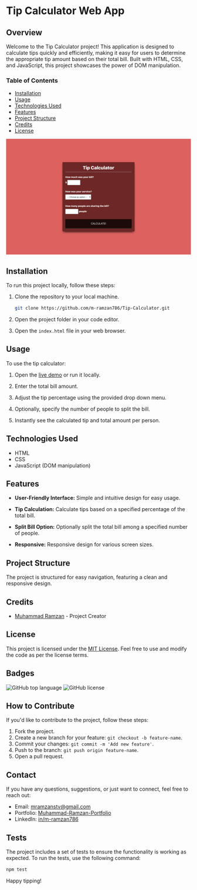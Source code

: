 # Tip Calculator Web App

## Overview

Welcome to the Tip Calculator project! This application is designed to calculate tips quickly and efficiently, making it easy for users to determine the appropriate tip amount based on their total bill. Built with HTML, CSS, and JavaScript, this project showcases the power of DOM manipulation.

### Table of Contents

- [Installation](#installation)
- [Usage](#usage)
- [Technologies Used](#technologies-used)
- [Features](#features)
- [Project Structure](#project-structure)
- [Credits](#credits)
- [License](#license)

![Tip Calculator Web App Screenshot](tip-calculator-thumbnail.png)

## Installation

To run this project locally, follow these steps:

1. Clone the repository to your local machine.
    ```bash
    git clone https://github.com/m-ramzan786/Tip-Calculator.git
    ```

2. Open the project folder in your code editor.

3. Open the `index.html` file in your web browser.

## Usage

To use the tip calculator:

1. Open the [live demo](https://tip-calculator-liard-one.vercel.app/) or run it locally.

2. Enter the total bill amount.

3. Adjust the tip percentage using the provided drop down menu.

4. Optionally, specify the number of people to split the bill.

5. Instantly see the calculated tip and total amount per person.

## Technologies Used

- HTML
- CSS
- JavaScript (DOM manipulation)

## Features

- **User-Friendly Interface:** Simple and intuitive design for easy usage.

- **Tip Calculation:** Calculate tips based on a specified percentage of the total bill.

- **Split Bill Option:** Optionally split the total bill among a specified number of people.

- **Responsive:** Responsive design for various screen sizes.

## Project Structure

The project is structured for easy navigation, featuring a clean and responsive design.

## Credits

- [Muhammad Ramzan](https://github.com/m-ramzan786) - Project Creator

## License

This project is licensed under the [MIT License](LICENSE). Feel free to use and modify the code as per the license terms.

## Badges

![GitHub top language](https://img.shields.io/github/languages/top/m-ramzan786/Tip-Calculator)
![GitHub license](https://img.shields.io/github/license/m-ramzan786/Tip-Calculator)

## How to Contribute

If you'd like to contribute to the project, follow these steps:

1. Fork the project.
2. Create a new branch for your feature: `git checkout -b feature-name`.
3. Commit your changes: `git commit -m 'Add new feature'`.
4. Push to the branch: `git push origin feature-name`.
5. Open a pull request.

## Contact

If you have any questions, suggestions, or just want to connect, feel free to reach out:

- Email: [mramzanstv@gmail.com](mramzanstv@gmail.com)
- Portfolio: [Muhammad-Ramzan-Portfolio](https://muhammad-ramzan.vercel.app/)
- LinkedIn: [in/m-ramzan786](https://www.linkedin.com/in/m-ramzan786/)

## Tests

The project includes a set of tests to ensure the functionality is working as expected. To run the tests, use the following command:
```bash
npm test
```

Happy tipping!
